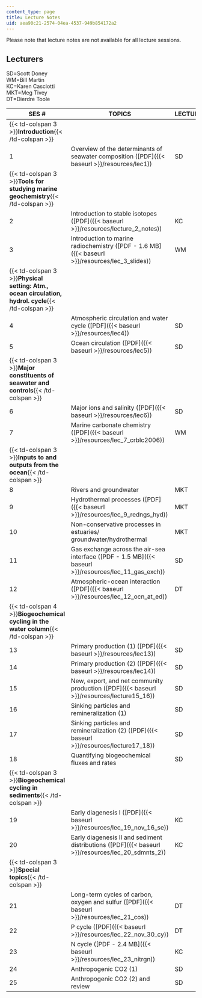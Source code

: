```yaml
---
content_type: page
title: Lecture Notes
uid: aea90c21-2574-04ea-4537-949b854172a2
---
```


Please note that lecture notes are not available for all lecture sessions.

Lecturers
---------

SD=Scott Doney  
WM=Bill Martin  
KC=Karen Casciotti  
MKT=Meg Tivey  
DT=Dierdre Toole

| SES # | TOPICS | LECTURERS |
| --- | --- | --- |
| {{< td-colspan 3 >}}**Introduction**{{< /td-colspan >}} |||
| 1 | Overview of the determinants of seawater composition ([PDF]({{< baseurl >}}/resources/lec1)) | SD |
| {{< td-colspan 3 >}}**Tools for studying marine geochemistry**{{< /td-colspan >}} |||
| 2 | Introduction to stable isotopes ([PDF]({{< baseurl >}}/resources/lecture_2_notes)) | KC |
| 3 | Introduction to marine radiochemistry ([PDF - 1.6 MB]({{< baseurl >}}/resources/lec_3_slides)) | WM |
| {{< td-colspan 3 >}}**Physical setting: Atm., ocean circulation, hydrol. cycle**{{< /td-colspan >}} |||
| 4 | Atmospheric circulation and water cycle ([PDF]({{< baseurl >}}/resources/lec4)) | SD |
| 5 | Ocean circulation ([PDF]({{< baseurl >}}/resources/lec5)) | SD |
| {{< td-colspan 3 >}}**Major constituents of seawater and controls**{{< /td-colspan >}} |||
| 6 | Major ions and salinity ([PDF]({{< baseurl >}}/resources/lec6)) | SD |
| 7 | Marine carbonate chemistry ([PDF]({{< baseurl >}}/resources/lec_7_crblc2006)) | WM |
| {{< td-colspan 3 >}}**Inputs to and outputs from the ocean**{{< /td-colspan >}} |||
| 8 | Rivers and groundwater | MKT |
| 9 | Hydrothermal processes ([PDF]({{< baseurl >}}/resources/lec_9_redngs_hyd)) | MKT |
| 10 | Non-conservative processes in estuaries/ groundwater/hydrothermal | MKT |
| 11 | Gas exchange across the air-sea interface ([PDF - 1.5 MB]({{< baseurl >}}/resources/lec_11_gas_exch)) | SD |
| 12 | Atmospheric-ocean interaction ([PDF]({{< baseurl >}}/resources/lec_12_ocn_at_ed)) | DT |
| {{< td-colspan 4 >}}**Biogeochemical cycling in the water column**{{< /td-colspan >}} ||||
| 13 | Primary production (1) ([PDF]({{< baseurl >}}/resources/lec13)) | SD |
| 14 | Primary production (2) ([PDF]({{< baseurl >}}/resources/lec14)) | SD |
| 15 | New, export, and net community production ([PDF]({{< baseurl >}}/resources/lecture15_16)) | SD |
| 16 | Sinking particles and remineralization (1) | SD |
| 17 | Sinking particles and remineralization (2) ([PDF]({{< baseurl >}}/resources/lecture17_18)) | SD |
| 18 | Quantifying biogeochemical fluxes and rates | SD |
| {{< td-colspan 3 >}}**Biogeochemical cycling in sediments**{{< /td-colspan >}} |||
| 19 | Early diagenesis I ([PDF]({{< baseurl >}}/resources/lec_19_nov_16_se)) | KC |
| 20 | Early diagenesis II and sediment distributions ([PDF]({{< baseurl >}}/resources/lec_20_sdmnts_2)) | KC |
| {{< td-colspan 3 >}}**Special topics**{{< /td-colspan >}} |||
| 21 | Long-term cycles of carbon, oxygen and sulfur ([PDF]({{< baseurl >}}/resources/lec_21_cos)) | DT |
| 22 | P cycle ([PDF]({{< baseurl >}}/resources/lec_22_nov_30_cy)) | DT |
| 23 | N cycle ([PDF - 2.4 MB]({{< baseurl >}}/resources/lec_23_nitrgn)) | KC |
| 24 | Anthropogenic CO2 (1) | SD |
| 25 | Anthropogenic CO2 (2) and review | SD